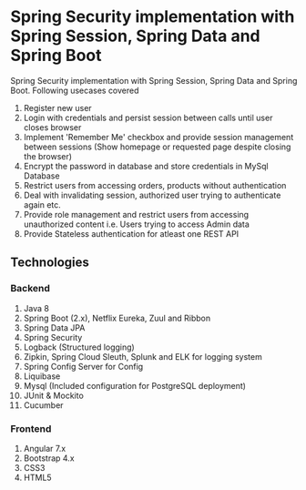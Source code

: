 # Spring Security implementation with Spring Session, Spring Data and Spring Boot

Spring Security implementation with Spring Session, Spring Data and Spring Boot. Following usecases covered
1. Register new user
2. Login with credentials and persist session between calls until user closes browser
3. Implement 'Remember Me' checkbox and provide session management between sessions (Show homepage or requested page despite closing the browser)
4. Encrypt the password in database and store credentials in MySql Database
5. Restrict users from accessing orders, products without authentication
6. Deal with invalidating session, authorized user trying to authenticate again etc. 
7. Provide role management and restrict users from accessing unauthorized content i.e. Users trying to access Admin data
8. Provide Stateless authentication for atleast one REST API

## Technologies
### Backend
1. Java 8
2. Spring Boot (2.x), Netflix Eureka, Zuul and Ribbon
3. Spring Data JPA
4. Spring Security
5. Logback (Structured logging)
6. Zipkin, Spring Cloud Sleuth, Splunk and ELK for logging system
7. Spring Config Server for Config
8. Liquibase
9. Mysql (Included configuration for PostgreSQL deployment)
10. JUnit & Mockito
11. Cucumber 


### Frontend
1. Angular 7.x
2. Bootstrap 4.x
3. CSS3
4. HTML5
